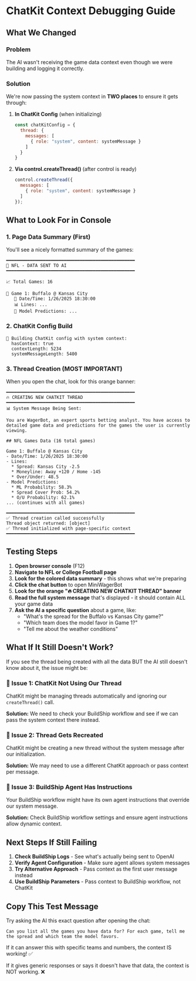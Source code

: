 # ChatKit Context Debugging Guide

## What We Changed

### Problem
The AI wasn't receiving the game data context even though we were building and logging it correctly.

### Solution
We're now passing the system context in **TWO places** to ensure it gets through:

1. **In ChatKit Config** (when initializing)
   ```javascript
   const chatKitConfig = {
     thread: {
       messages: [
         { role: "system", content: systemMessage }
       ]
     }
   }
   ```

2. **Via control.createThread()** (after control is ready)
   ```javascript
   control.createThread({
     messages: [
       { role: "system", content: systemMessage }
     ]
   });
   ```

## What to Look For in Console

### 1. Page Data Summary (First)
You'll see a nicely formatted summary of the games:

```
━━━━━━━━━━━━━━━━━━━━━━━━━━━━━━━━━━━━━━━━━━━━━━━━━
🏈 NFL - DATA SENT TO AI
━━━━━━━━━━━━━━━━━━━━━━━━━━━━━━━━━━━━━━━━━━━━━━━━━

📈 Total Games: 16

🏈 Game 1: Buffalo @ Kansas City
   📅 Date/Time: 1/26/2025 18:30:00
   📊 Lines: ...
   🤖 Model Predictions: ...
```

### 2. ChatKit Config Build
```
🔧 Building ChatKit config with system context:
  hasContext: true
  contextLength: 5234
  systemMessageLength: 5400
```

### 3. Thread Creation (MOST IMPORTANT)
When you open the chat, look for this orange banner:

```
━━━━━━━━━━━━━━━━━━━━━━━━━━━━━━━━━━━━━━━━━━━━━━━━━
🔥 CREATING NEW CHATKIT THREAD
━━━━━━━━━━━━━━━━━━━━━━━━━━━━━━━━━━━━━━━━━━━━━━━━━
📊 System Message Being Sent:

You are WagerBot, an expert sports betting analyst. You have access to detailed game data and predictions for the games the user is currently viewing.

## NFL Games Data (16 total games)

Game 1: Buffalo @ Kansas City
- Date/Time: 1/26/2025 18:30:00
- Lines:
  * Spread: Kansas City -2.5
  * Moneyline: Away +120 / Home -145
  * Over/Under: 48.5
- Model Predictions:
  * ML Probability: 58.3%
  * Spread Cover Prob: 54.2%
  * O/U Probability: 62.1%
... (continues with all games)

━━━━━━━━━━━━━━━━━━━━━━━━━━━━━━━━━━━━━━━━━━━━━━━━━
✅ Thread creation called successfully
Thread object returned: [object]
✅ Thread initialized with page-specific context
━━━━━━━━━━━━━━━━━━━━━━━━━━━━━━━━━━━━━━━━━━━━━━━━━
```

## Testing Steps

1. **Open browser console** (F12)
2. **Navigate to NFL or College Football page**
3. **Look for the colored data summary** - this shows what we're preparing
4. **Click the chat button** to open MiniWagerBot
5. **Look for the orange "🔥 CREATING NEW CHATKIT THREAD" banner**
6. **Read the full system message** that's displayed - it should contain ALL your game data
7. **Ask the AI a specific question** about a game, like:
   - "What's the spread for the Buffalo vs Kansas City game?"
   - "Which team does the model favor in Game 1?"
   - "Tell me about the weather conditions"

## What If It Still Doesn't Work?

If you see the thread being created with all the data BUT the AI still doesn't know about it, the issue might be:

### 🔴 Issue 1: ChatKit Not Using Our Thread
ChatKit might be managing threads automatically and ignoring our `createThread()` call.

**Solution:** We need to check your BuildShip workflow and see if we can pass the system context there instead.

### 🔴 Issue 2: Thread Gets Recreated
ChatKit might be creating a new thread without the system message after our initialization.

**Solution:** We may need to use a different ChatKit approach or pass context per message.

### 🔴 Issue 3: BuildShip Agent Has Instructions
Your BuildShip workflow might have its own agent instructions that override our system message.

**Solution:** Check BuildShip workflow settings and ensure agent instructions allow dynamic context.

## Next Steps If Still Failing

1. **Check BuildShip Logs** - See what's actually being sent to OpenAI
2. **Verify Agent Configuration** - Make sure agent allows system messages
3. **Try Alternative Approach** - Pass context as the first user message instead
4. **Use BuildShip Parameters** - Pass context to BuildShip workflow, not ChatKit

## Copy This Test Message

Try asking the AI this exact question after opening the chat:

```
Can you list all the games you have data for? For each game, tell me the spread and which team the model favors.
```

If it can answer this with specific teams and numbers, the context IS working! ✅

If it gives generic responses or says it doesn't have that data, the context is NOT working. ❌

